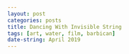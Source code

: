```yaml
---
layout: post
categories: posts
title: Dancing With Invisible String
tags: [art, water, film, barbican]
date-string: April 2019
---
```

